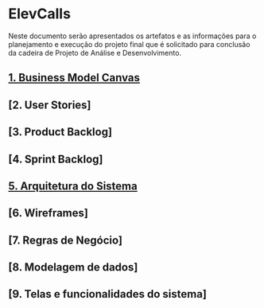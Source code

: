 # ElevCalls

Neste documento serão apresentados os artefatos e as informações para o planejamento e execução do projeto final que é solicitado para conclusão da cadeira de Projeto de Análise e Desenvolvimento.

## [1. Business Model Canvas](https://github.com/elglaubera/ElevCalls/blob/master/business_model_canvas.md)
## [2. User Stories]
## [3. Product Backlog]
## [4. Sprint Backlog]
## [5. Arquitetura do Sistema](https://github.com/elglaubera/ElevCalls/blob/master/arquitetura_sistema.md)
## [6. Wireframes]
## [7. Regras de Negócio]
## [8. Modelagem de dados]
## [9. Telas e funcionalidades do sistema]

